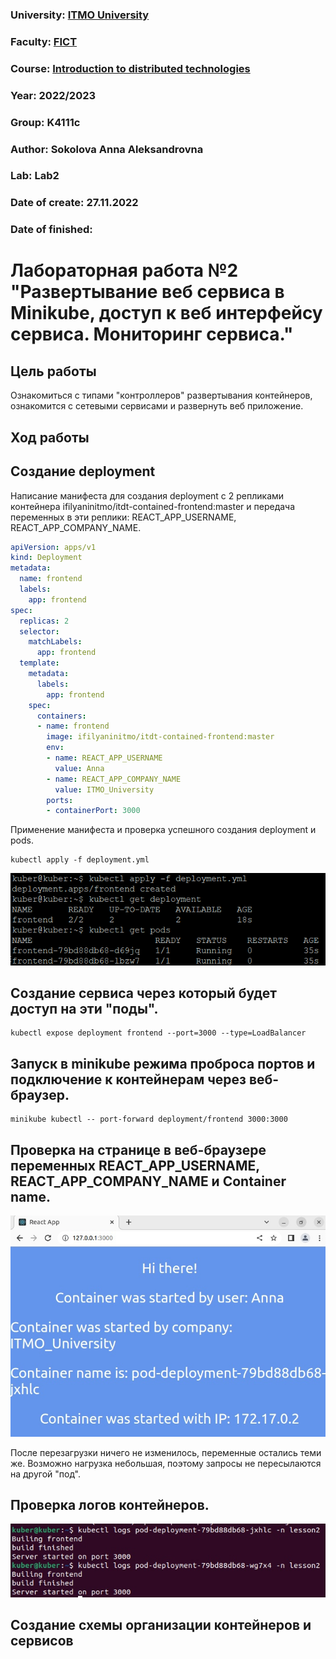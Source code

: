 ### University: [ITMO University](https://itmo.ru/ru/)
### Faculty: [FICT](https://fict.itmo.ru)
### Course: [Introduction to distributed technologies](https://github.com/itmo-ict-faculty/introduction-to-distributed-technologies)
### Year: 2022/2023
### Group: K4111c
### Author: Sokolova Anna Aleksandrovna
### Lab: Lab2
### Date of create: 27.11.2022
### Date of finished: 


# Лабораторная работа №2 "Развертывание веб сервиса в Minikube, доступ к веб интерфейсу сервиса. Мониторинг сервиса."
## Цель работы
Ознакомиться с типами "контроллеров" развертывания контейнеров, ознакомится с сетевыми сервисами и развернуть веб приложение.
## Ход работы
## Cоздание deployment
Написание манифеста для создания deployment с 2 репликами контейнера ifilyaninitmo/itdt-contained-frontend:master и передача переменных в эти реплики: REACT_APP_USERNAME, REACT_APP_COMPANY_NAME.
```yaml
apiVersion: apps/v1
kind: Deployment
metadata:
  name: frontend
  labels:
    app: frontend
spec:
  replicas: 2
  selector:
    matchLabels:
      app: frontend
  template:
    metadata:
      labels:
        app: frontend
    spec:
      containers:
      - name: frontend
        image: ifilyaninitmo/itdt-contained-frontend:master
        env:
        - name: REACT_APP_USERNAME
          value: Anna
        - name: REACT_APP_COMPANY_NAME
          value: ITMO_University
        ports:
        - containerPort: 3000
```
Применение манифеста и проверка успешного создания deployment и pods.
```
kubectl apply -f deployment.yml
```
![Image text](https://github.com/AnyaSok/2022_2023-introduction_to_distributed_technologies-k4111c-sokolova_a_a/blob/d349fc00ac0fc73c559f44ad2af61b924420bd83/lab2/images/applyingthemanifest.png)
## Создание сервиса через который будет доступ на эти "поды".
```
kubectl expose deployment frontend --port=3000 --type=LoadBalancer
```
## Запуск в minikube режима проброса портов и подключение к контейнерам через веб-браузер.
```
minikube kubectl -- port-forward deployment/frontend 3000:3000
```
## Проверка на странице в веб-браузере переменных REACT_APP_USERNAME, REACT_APP_COMPANY_NAME и Container name.
![Image text](https://github.com/AnyaSok/2022_2023-introduction_to_distributed_technologies-k4111c-sokolova_a_a/blob/44b815841ca09d6331f44d686bb4a9f13afb8321/lab2/images/deployment.jpg)

После перезагрузки ничего не изменилось, переменные остались теми же. Возможно нагрузка небольшая, поэтому запросы не пересылаются на другой "под".
## Проверка логов контейнеров.
![Image text](https://github.com/AnyaSok/2022_2023-introduction_to_distributed_technologies-k4111c-sokolova_a_a/blob/dc00c5086d8aa2fb30861ef20797ad735128584f/lab2/images/logs.jpg)
## Создание схемы организации контейнеров и сервисов

